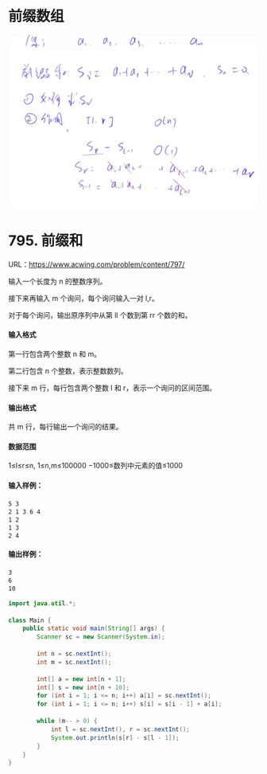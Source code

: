 # 前缀数组

<img src="../_ac_base_images/image-20210522102142720.png" alt="image-20210522102142720" style="zoom:50%;" />

# 795. 前缀和

URL：https://www.acwing.com/problem/content/797/

输入一个长度为 n 的整数序列。

接下来再输入 m 个询问，每个询问输入一对 l,r。

对于每个询问，输出原序列中从第 ll 个数到第 rr 个数的和。

#### 输入格式

第一行包含两个整数 n 和 m。

第二行包含 n 个整数，表示整数数列。

接下来 m 行，每行包含两个整数 l 和 r，表示一个询问的区间范围。

#### 输出格式

共 m 行，每行输出一个询问的结果。

#### 数据范围

1≤l≤r≤n,
1≤n,m≤100000
−1000≤数列中元素的值≤1000

#### 输入样例：

```
5 3
2 1 3 6 4
1 2
1 3
2 4
```

#### 输出样例：

```
3
6
10
```



```java
import java.util.*;

class Main {
    public static void main(String[] args) {
        Scanner sc = new Scanner(System.in);

        int n = sc.nextInt();
        int m = sc.nextInt();

        int[] a = new int[n + 1];
        int[] s = new int[n + 10];
        for (int i = 1; i <= n; i++) a[i] = sc.nextInt();
        for (int i = 1; i <= n; i++) s[i] = s[i - 1] + a[i];        

        while (m-- > 0) {
            int l = sc.nextInt(), r = sc.nextInt();
            System.out.println(s[r] - s[l - 1]);
        }
    }
}
```

